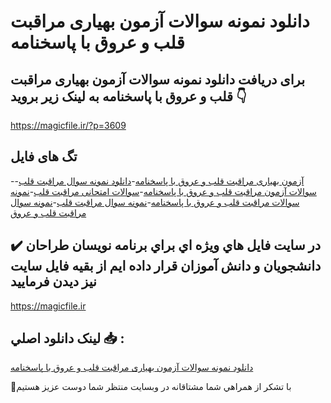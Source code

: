 # دانلود نمونه سوالات آزمون بهیاری مراقبت قلب و عروق با پاسخنامه

## برای دریافت دانلود نمونه سوالات آزمون بهیاری مراقبت قلب و عروق با پاسخنامه به لینک زیر بروید 👇

https://magicfile.ir/?p=3609

## تگ های فایل

-[آزمون بهیاری مراقبت قلب و عروق با پاسخنامه](https://magicfile.ir/product/%d8%b3%d9%88%d8%a7%d9%84%d8%a7%d8%aa-%d8%a2%d8%b2%d9%85%d9%88%d9%86-%d8%a8%d9%87%db%8c%d8%a7%d8%b1%db%8c%d9%85%d8%b1%d8%a7%d9%82%d8%a8%d8%aa-%d9%82%d9%84%d8%a8-%d9%88-%d8%b9%d8%b1%d9%88%d9%82-%d8%a8%d8%a7-%d9%be%d8%a7%d8%b3%d8%ae%d9%86%d8%a7%d9%85%d9%87/)-[دانلود نمونه سوال مراقبت قلب](https://magicfile.ir/product/%d8%b3%d9%88%d8%a7%d9%84%d8%a7%d8%aa-%d8%a2%d8%b2%d9%85%d9%88%d9%86-%d8%a8%d9%87%db%8c%d8%a7%d8%b1%db%8c%d9%85%d8%b1%d8%a7%d9%82%d8%a8%d8%aa-%d9%82%d9%84%d8%a8-%d9%88-%d8%b9%d8%b1%d9%88%d9%82-%d8%a8%d8%a7-%d9%be%d8%a7%d8%b3%d8%ae%d9%86%d8%a7%d9%85%d9%87/)-[سوالات آزمون مراقبت قلب و عروق با پاسخنامه](https://magicfile.ir/product/%d8%b3%d9%88%d8%a7%d9%84%d8%a7%d8%aa-%d8%a2%d8%b2%d9%85%d9%88%d9%86-%d8%a8%d9%87%db%8c%d8%a7%d8%b1%db%8c%d9%85%d8%b1%d8%a7%d9%82%d8%a8%d8%aa-%d9%82%d9%84%d8%a8-%d9%88-%d8%b9%d8%b1%d9%88%d9%82-%d8%a8%d8%a7-%d9%be%d8%a7%d8%b3%d8%ae%d9%86%d8%a7%d9%85%d9%87/)-[سوالات امتحانی مراقبت قلب](https://magicfile.ir/product/%d8%b3%d9%88%d8%a7%d9%84%d8%a7%d8%aa-%d8%a2%d8%b2%d9%85%d9%88%d9%86-%d8%a8%d9%87%db%8c%d8%a7%d8%b1%db%8c%d9%85%d8%b1%d8%a7%d9%82%d8%a8%d8%aa-%d9%82%d9%84%d8%a8-%d9%88-%d8%b9%d8%b1%d9%88%d9%82-%d8%a8%d8%a7-%d9%be%d8%a7%d8%b3%d8%ae%d9%86%d8%a7%d9%85%d9%87/)-[نمونه سوالات مراقبت قلب و عروق با پاسخنامه](https://magicfile.ir/product/%d8%b3%d9%88%d8%a7%d9%84%d8%a7%d8%aa-%d8%a2%d8%b2%d9%85%d9%88%d9%86-%d8%a8%d9%87%db%8c%d8%a7%d8%b1%db%8c%d9%85%d8%b1%d8%a7%d9%82%d8%a8%d8%aa-%d9%82%d9%84%d8%a8-%d9%88-%d8%b9%d8%b1%d9%88%d9%82-%d8%a8%d8%a7-%d9%be%d8%a7%d8%b3%d8%ae%d9%86%d8%a7%d9%85%d9%87/)-[نمونه سوال مراقبت قلب](https://magicfile.ir/product/%d8%b3%d9%88%d8%a7%d9%84%d8%a7%d8%aa-%d8%a2%d8%b2%d9%85%d9%88%d9%86-%d8%a8%d9%87%db%8c%d8%a7%d8%b1%db%8c%d9%85%d8%b1%d8%a7%d9%82%d8%a8%d8%aa-%d9%82%d9%84%d8%a8-%d9%88-%d8%b9%d8%b1%d9%88%d9%82-%d8%a8%d8%a7-%d9%be%d8%a7%d8%b3%d8%ae%d9%86%d8%a7%d9%85%d9%87/)-[نمونه سوال مراقبت قلب و عروق](https://magicfile.ir/product/%d8%b3%d9%88%d8%a7%d9%84%d8%a7%d8%aa-%d8%a2%d8%b2%d9%85%d9%88%d9%86-%d8%a8%d9%87%db%8c%d8%a7%d8%b1%db%8c%d9%85%d8%b1%d8%a7%d9%82%d8%a8%d8%aa-%d9%82%d9%84%d8%a8-%d9%88-%d8%b9%d8%b1%d9%88%d9%82-%d8%a8%d8%a7-%d9%be%d8%a7%d8%b3%d8%ae%d9%86%d8%a7%d9%85%d9%87/)

## ✔️ در سايت فايل هاي ويژه اي براي برنامه نويسان طراحان دانشجويان و دانش آموزان قرار داده ايم از بقيه فايل سايت نيز ديدن فرماييد

https://magicfile.ir


## لينک دانلود اصلي 📥 :

[دانلود نمونه سوالات آزمون بهیاری مراقبت قلب و عروق با پاسخنامه](https://magicfile.ir/product/%d8%b3%d9%88%d8%a7%d9%84%d8%a7%d8%aa-%d8%a2%d8%b2%d9%85%d9%88%d9%86-%d8%a8%d9%87%db%8c%d8%a7%d8%b1%db%8c%d9%85%d8%b1%d8%a7%d9%82%d8%a8%d8%aa-%d9%82%d9%84%d8%a8-%d9%88-%d8%b9%d8%b1%d9%88%d9%82-%d8%a8%d8%a7-%d9%be%d8%a7%d8%b3%d8%ae%d9%86%d8%a7%d9%85%d9%87/) 


🙏با تشکر از همراهي شما مشتاقانه در وبسایت منتظر شما دوست عزیز هستیم

